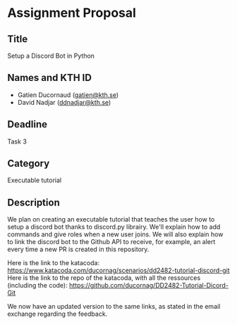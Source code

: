 # Assignment Proposal  

## Title  

Setup a Discord Bot in Python  

## Names and KTH ID   
  - Gatien Ducornaud (gatien@kth.se)
  - David Nadjar (ddnadjar@kth.se)  

## Deadline  

Task 3

## Category

Executable tutorial

## Description  

We plan on creating an executable tutorial that teaches the user how to setup a discord bot thanks to discord.py librairy. We'll explain how to add commands and give roles when a new user joins. We will also explain how to link the discord bot to the Github API to receive, for example, an alert every time a new PR is created in this repository.

Here is the link to the katacoda: https://www.katacoda.com/ducornag/scenarios/dd2482-tutorial-discord-git
Here is the link to the repo of the katacoda, with all the ressources (including the code): https://github.com/ducornag/DD2482-Tutorial-Dicord-Git

We now have an updated version to the same links, as stated in the email exchange regarding the feedback.
